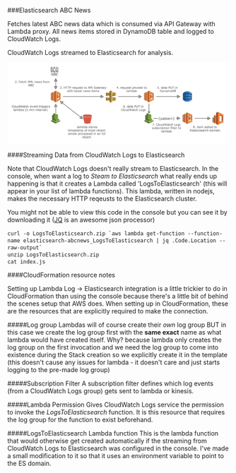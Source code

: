###Elasticsearch ABC News

Fetches latest ABC news data which is consumed via API Gateway with Lambda proxy. All news items stored in DynamoDB table and logged to CloudWatch Logs.

CloudWatch Logs streamed to Elasticsearch for analysis.

![alt tag](https://raw.githubusercontent.com/gsat-technology/elasticsearch-abcnews/master/resources/high-level-diagram.png)

####Streaming Data from CloudWatch Logs to Elasticsearch

Note that CloudWatch Logs doesn't really stream to Elasticsearch. In the console, when want a log to _Steam to Elasticsearch_ what really ends up happening is that it creates a Lambda called 'LogsToElasticsearch' (this will appear in your list of lambda functions). This lambda, written in nodejs, makes the necessary HTTP reqeusts to the Elasticsearch cluster.

You might not be able to view this code in the console but you can see it by downloading it ([JQ](https://stedolan.github.io/jq/) is an awesome json processor)

```
curl -o LogsToElasticsearch.zip `aws lambda get-function --function-name elasticsearch-abcnews_LogsToElasticsearch | jq .Code.Location --raw-output`
unzip LogsToElasticsearch.zip
cat index.js
```


####CloudFormation resource notes

Setting up Lambda Log -> Elasticsearch integration is a little trickier to do in CloudFormation than using the console because there's a little bit of behind the scenes setup that AWS does. When setting up in CloudFormation, these are the resources that are explicitly required to make the connection.

#####Log group
Lambdas will of course create their _own_ log group BUT in this case we create the log group first with the **same exact** name as what lambda would have created itself. Why? because lambda only creates the log group on the first invocation and we need the log group to come into existence during the Stack creation so we explicitly create it in the template (this doesn't cause any issues for lambda - it doesn't care and just starts logging to the pre-made log group)

#####Subscription Filter
A subscription filter defines which log events (from a CloudWatch Logs group) gets sent to lambda or kinesis.

#####Lambda Permission
Gives CloudWatch Logs service the permission to invoke the _LogsToElasticsearch_ function. It is this resource that requires the log group for the function to exist beforehand.

#####LogsToElasticsearch Lambda function
This is the lambda function that would otherwise get created automatically if the streaming from CloudWatch Logs to Elasticsearch was configured in the console. I've made a small modification to it so that it uses an environment variable to point to the ES domain.
